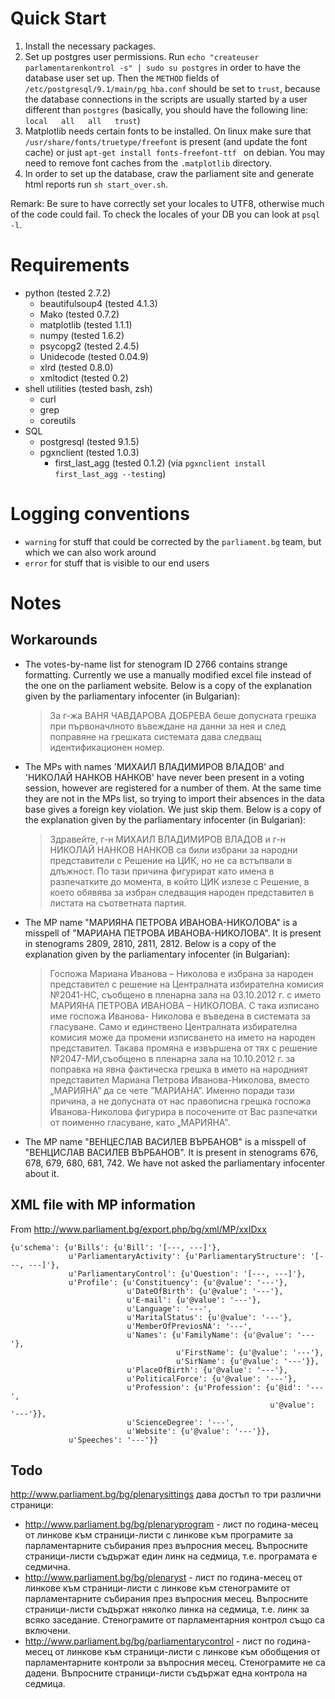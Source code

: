 # Quick Start

 1. Install the necessary packages.
 2. Set up postgres user permissions. Run
    `echo "createuser parlamentarenkontrol -s" | sudo su postgres` in order to
    have the database user set up. Then the `METHOD` fields of
    `/etc/postgresql/9.1/main/pg_hba.conf` should be set to `trust`, because
    the database connections in the scripts are usually started by a user
    different than `postgres` (basically, you should have the following line:
    `local   all   all   trust`)
 3. Matplotlib needs certain fonts to be installed. On linux make sure that
    `/usr/share/fonts/truetype/freefont` is present (and update the font cache)
    or just `apt-get install fonts-freefont-ttf ` on debian. You may need to
    remove font caches from the `.matplotlib` directory.
 4. In order to set up the database, craw the parliament site and generate html
    reports run `sh start_over.sh`.

Remark: Be sure to have correctly set your locales to UTF8, otherwise much of
the code could fail. To check the locales of your DB you can look at `psql -l`.

# Requirements

 - python (tested 2.7.2)
   - beautifulsoup4 (tested 4.1.3)
   - Mako (tested 0.7.2)
   - matplotlib (tested 1.1.1)
   - numpy (tested 1.6.2)
   - psycopg2 (tested 2.4.5)
   - Unidecode (tested 0.04.9)
   - xlrd (tested 0.8.0)
   - xmltodict (tested 0.2)
 - shell utilities (tested bash, zsh)
   - curl
   - grep
   - coreutils
 - SQL
   - postgresql (tested 9.1.5)
   - pgxnclient (tested 1.0.3)
     - first_last_agg (tested 0.1.2) (via `pgxnclient install first_last_agg --testing`)

# Logging conventions

 - `warning` for stuff that could be corrected by the `parliament.bg` team, but
   which we can also work around
 - `error` for stuff that is visible to our end users

# Notes

## Workarounds

*   The votes-by-name list for stenogram ID 2766 contains strange formatting.
    Currently we use a manually modified excel file instead of the one on the
    parliament website. Below is a copy of the explanation given by the
    parliamentary infocenter (in Bulgarian):

    > За г-жа ВАНЯ ЧАВДАРОВА ДОБРЕВА беше допусната грешка при първоначлното
въвеждане на данни за нея и след поправяне на грешката системата дава следващ
идентификационен номер.

*   The MPs with names 'МИХАИЛ ВЛАДИМИРОВ ВЛАДОВ' and 'НИКОЛАЙ НАНКОВ НАНКОВ'
    have never been present in a voting session, however are registered for a
    number of them. At the same time they are not in the MPs list, so trying to
    import their absences in the data base gives a foreign key violation. We
    just skip them. Below is a copy of the explanation given by the
    parliamentary infocenter (in Bulgarian):

    > Здравейте, г-н МИХАИЛ ВЛАДИМИРОВ ВЛАДОВ и г-н НИКОЛАЙ НАНКОВ НАНКОВ са
били избрани за народни представители с Решение на ЦИК, но не са встъпвали в
длъжност. По тази причина фигурират като имена в разпечатките до момента, в
който ЦИК излезе с Решение, в което обявява за избран следващия народен
представител в листата на съответната партия.

*   The MP name "МАРИЯНА ПЕТРОВА ИВАНОВА-НИКОЛОВА" is a misspell of "МАРИАНА
    ПЕТРОВА ИВАНОВА-НИКОЛОВА". It is present in stenograms 2809, 2810, 2811, 2812.
    Below is a copy of the explanation given by the parliamentary infocenter (in
    Bulgarian):

    > Госпожа Мариана Иванова – Николова е избрана за народен представител с 
решение на Централната избирателна комисия №2041-НС, съобщено в пленарна зала
на 03.10.2012 г. с името МАРИЯНА ПЕТРОВА ИВАНОВА – НИКОЛОВА.  С така изписано
име госпожа Иванова- Николова е въведена в системата за гласуване. Само и
единствено Централната избирателна комисия може да промени изписването на
името на народен представител. Такава промяна е извършена от тях с решение
№2047-МИ,съобщено в пленарна зала на 10.10.2012 г. за поправка на явна
фактическа грешка в името на народният представител Мариана Петрова
Иванова-Николова, вместо „МАРИЯНА” да се чете ”МАРИАНА”. Именно поради тази
причина, а не допусната от нас правописна грешка госпожа Иванова-Николова
фигурира в посочените от Вас разпечатки от поименно гласуване, като
„МАРИЯНА".

*   The MP name "ВЕНЦЕСЛАВ ВАСИЛЕВ ВЪРБАНОВ" is a misspell of "ВЕНЦИСЛАВ
    ВАСИЛЕВ ВЪРБАНОВ". It is present in stenograms 676, 678, 679, 680, 681, 742.
    We have not asked the parliamentary infocenter about it.


## XML file with MP information 

From http://www.parliament.bg/export.php/bg/xml/MP/xxIDxx 

```
{u'schema': {u'Bills': {u'Bill': '[---, ---]'},
             u'ParliamentaryActivity': {u'ParliamentaryStructure': '[---, ---]'},
             u'ParliamentaryControl': {u'Question': '[---, ---]'},
             u'Profile': {u'Constituency': {u'@value': '---'},
                          u'DateOfBirth': {u'@value': '---'},
                          u'E-mail': {u'@value': '---'},
                          u'Language': '---',
                          u'MaritalStatus': {u'@value': '---'},
                          u'MemberOfPreviosNA': '---',
                          u'Names': {u'FamilyName': {u'@value': '---'},
                                     u'FirstName': {u'@value': '---'},
                                     u'SirName': {u'@value': '---'}},
                          u'PlaceOfBirth': {u'@value': '---'},
                          u'PoliticalForce': {u'@value': '---'},
                          u'Profession': {u'Profession': {u'@id': '---',
                                                          u'@value': '---'}},
                          u'ScienceDegree': '---',
                          u'Website': {u'@value': '---'}},
             u'Speeches': '---'}}
```

## Todo

http://www.parliament.bg/bg/plenarysittings дава достъп то три различни
страници:

 - http://www.parliament.bg/bg/plenaryprogram - лист по година-месец от
   линкове към страници-листи с линкове към програмите за парламентарните
   събирания през въпросния месец. Въпросните страници-листи съдържат един линк
   на седмица, т.е. програмата е седмична.
 - http://www.parliament.bg/bg/plenaryst - лист по година-месец от
   линкове към страници-листи с линкове към стенограмите от парламентарните
   събирания през въпросния месец. Въпросните страници-листи съдържат няколко
   линка на седмица, т.е. линк за всяко заседание. Стенограмите от
   парламентарния контрол също са включени.
 - http://www.parliament.bg/bg/parliamentarycontrol - лист по година-месец от
   линкове към страници-листи с линкове към обобщения от парламентарните
   контроли за въпросния месец. Стенограмите не са дадени. Въпросните
   страници-листи съдържат една контрола на седмица.
